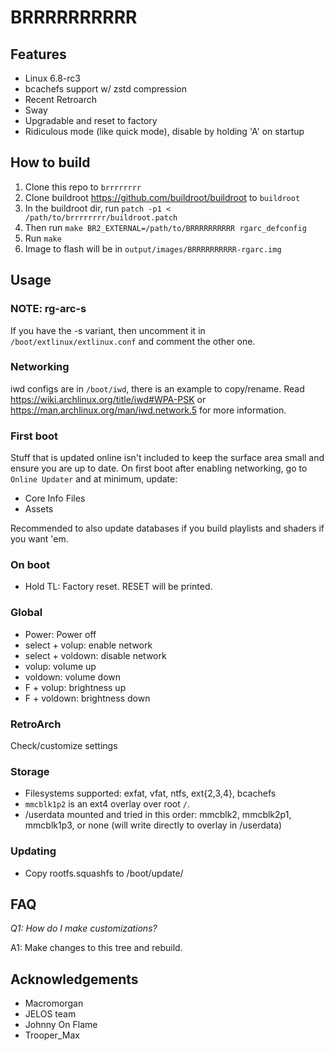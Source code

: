 # BRRRRRRRRRR

## Features

- Linux 6.8-rc3
- bcachefs support w/ zstd compression
- Recent Retroarch
- Sway
- Upgradable and reset to factory
- Ridiculous mode (like quick mode), disable by holding 'A' on startup

## How to build

1. Clone this repo to `brrrrrrrr`
2. Clone buildroot https://github.com/buildroot/buildroot to `buildroot`
3. In the buildroot dir, run `patch -p1 < /path/to/brrrrrrrr/buildroot.patch`
4. Then run `make BR2_EXTERNAL=/path/to/BRRRRRRRRRR rgarc_defconfig`
3. Run `make`
4. Image to flash will be in `output/images/BRRRRRRRRRR-rgarc.img`

## Usage

### NOTE: rg-arc-s

If you have the -s variant, then uncomment it in `/boot/extlinux/extlinux.conf`
and comment the other one.

### Networking

iwd configs are in `/boot/iwd`, there is an example to copy/rename. Read
https://wiki.archlinux.org/title/iwd#WPA-PSK or
https://man.archlinux.org/man/iwd.network.5 for more information.

### First boot

Stuff that is updated online isn't included to keep the surface area small and
ensure you are up to date. On first boot after enabling networking, go to
`Online Updater` and at minimum, update:

- Core Info Files
- Assets

Recommended to also update databases if you build playlists and shaders if you
want 'em.

### On boot

- Hold TL:            Factory reset. RESET will be printed.

### Global

- Power:              Power off
- select + volup:     enable network
- select + voldown:   disable network
- volup:              volume up
- voldown:            volume down
- F + volup:          brightness up
- F + voldown:        brightness down

### RetroArch

Check/customize settings

### Storage

- Filesystems supported: exfat, vfat, ntfs, ext{2,3,4}, bcachefs
- `mmcblk1p2` is an ext4 overlay over root `/`.
- /userdata mounted and tried in this order: mmcblk2, mmcblk2p1, mmcblk1p3, or none (will
  write directly to overlay in /userdata)

### Updating

- Copy rootfs.squashfs to /boot/update/

## FAQ

*Q1: How do I make customizations?*

A1: Make changes to this tree and rebuild.

## Acknowledgements

- Macromorgan
- JELOS team
- Johnny On Flame
- Trooper\_Max
